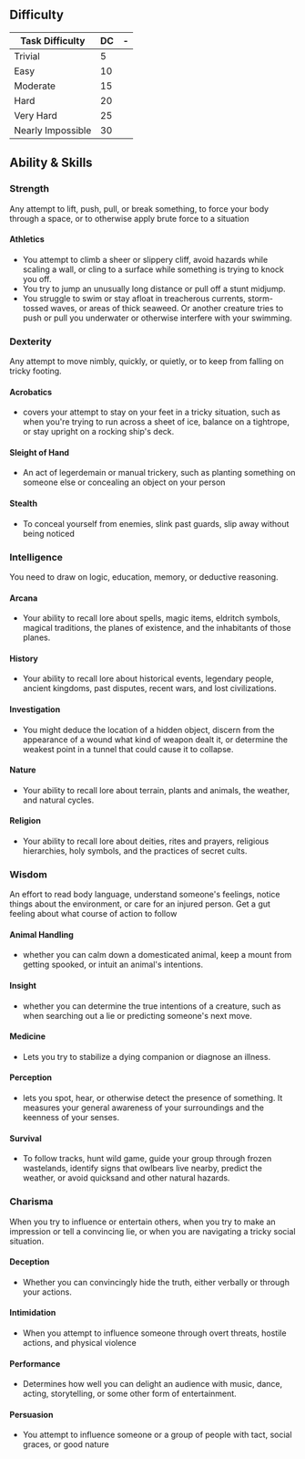 ## Difficulty

|Task Difficulty |DC|-
--- | --- | ---
|Trivial| 5
|Easy| 10
|Moderate| 15
|Hard| 20
|Very Hard| 25
|Nearly Impossible| 30


## Ability & Skills

### Strength

Any attempt to lift, push, pull, or break something, to force your body through a space, or to otherwise apply brute force to a situation

#### Athletics

- You attempt to climb a sheer or slippery cliff, avoid hazards while scaling a wall, or cling to a surface while something is trying to knock you off.
- You try to jump an unusually long distance or pull off a stunt midjump.
- You struggle to swim or stay afloat in treacherous currents, storm-tossed waves, or areas of thick seaweed. Or another creature tries to push or pull you underwater or otherwise interfere with your swimming.

### Dexterity

Any attempt to move nimbly, quickly, or quietly, or to keep from falling on tricky footing. 

#### Acrobatics

- covers your attempt to stay on your feet in a tricky situation, such as when you're trying to run across a sheet of ice, balance on a tightrope, or stay upright on a rocking ship's deck.

#### Sleight of Hand

-  An act of legerdemain or manual trickery, such as planting something on someone else or concealing an object on your person

#### Stealth

-  To conceal yourself from enemies, slink past guards, slip away without being noticed

### Intelligence

You need to draw on logic, education, memory, or deductive reasoning.

#### Arcana

- Your ability to recall lore about spells, magic items, eldritch symbols, magical traditions, the planes of existence, and the inhabitants of those planes. 

#### History

- Your ability to recall lore about historical events, legendary people, ancient kingdoms, past disputes, recent wars, and lost civilizations. 

#### Investigation

- You might deduce the location of a hidden object, discern from the appearance of a wound what kind of weapon dealt it, or determine the weakest point in a tunnel that could cause it to collapse. 

#### Nature

-  Your ability to recall lore about terrain, plants and animals, the weather, and natural cycles.

#### Religion

- Your ability to recall lore about deities, rites and prayers, religious hierarchies, holy symbols, and the practices of secret cults. 

### Wisdom

An effort to read body language, understand someone's feelings, notice things about the environment, or care for an injured person. Get a gut feeling about what course of action to follow

#### Animal Handling

- whether you can calm down a domesticated animal, keep a mount from getting spooked, or intuit an animal's intentions.

#### Insight

- whether you can determine the true intentions of a creature, such as when searching out a lie or predicting someone's next move.

#### Medicine

- Lets you try to stabilize a dying companion or diagnose an illness. 

#### Perception

- lets you spot, hear, or otherwise detect the presence of something. It measures your general awareness of your surroundings and the keenness of your senses.

#### Survival

- To follow tracks, hunt wild game, guide your group through frozen wastelands, identify signs that owlbears live nearby, predict the weather, or avoid quicksand and other natural hazards. 

### Charisma

When you try to influence or entertain others, when you try to make an impression or tell a convincing lie, or when you are navigating a tricky social situation. 

#### Deception

- Whether you can convincingly hide the truth, either verbally or through your actions. 

#### Intimidation

- When you attempt to influence someone through overt threats, hostile actions, and physical violence

#### Performance

- Determines how well you can delight an audience with music, dance, acting, storytelling, or some other form of entertainment. 

#### Persuasion

- You attempt to influence someone or a group of people with tact, social graces, or good nature